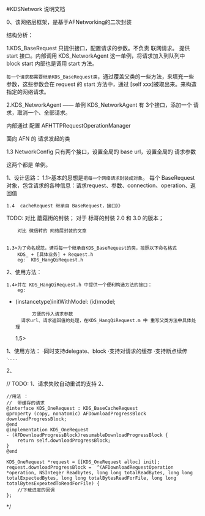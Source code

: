 #KDSNetwork 说明文档

0、该网络层框架，是基于AFNetworking的二次封装

结构分析：

1.KDS_BaseRequest 只提供接口，配置请求的参数。不负责 联网请求。
    提供 start 接口。内部调用 KDS_NetworkAgent 这一单例，将请求加入到队列中
    block start 内部也是调用 start 方法。

`每一个请求都需要继承KDS_BaseRequest类`，通过覆盖父类的一些方法，来填充一些参数，这些参数会在 request 的 start 方法中，通过 [self xxx]被取出来。来构造指定的网络请求。

2.KDS_NetworkAgent —— 单例
KDS_NetworkAgent 有 3个接口，添加一个 请求，取消一个、全部请求。

内部通过 配置 AFHTTPRequestOperationManager 

面向 AFN 的 请求发起的类

1.3  NetworkConfig 只有两个接口，设置全局的 base url，设置全局的 请求参数

这两个都是 单例。



1、设计思路：
    1.1>基本的思想是`把每一个网络请求封装成对象`。
        每个 BaseRequest 对象，包含请求的各种信息：请求request、参数、connection、operation、返回值



    1.4  cacheRequest 继承自 BaseRequest，接口》》


TODO: 对比 蘑菇街的封装； 对于 标哥的封装 2.0 和 3.0 的版本；
    
        对比 微信转的 网络层封装的文章


    1.3>为了命名规范，请将每一个继承自KDS_BaseRequest的类，按照以下命名格式
        KDS_ + [具体业务] + Request.h
        eg:  KDS_HangQiRequest.h

2、使用方法：

    1.4>并在 KDS_HangQiRequest.h 中提供一个便利构造方法的接口：
        eg:
- (instancetype)initWithModel: (id)model;

            方便的传入请求参数
        请求url、请求返回值的处理，在KDS_HangQiRequest.m 中 重写父类方法中具体处理
    1.5>

        


1、使用方法：
    ·同时支持delegate、block
    ·支持对请求的缓存
    ·支持断点续传
    ·……

2、



//  TODO: 
1、请求失败自动重试的支持
2、    


```
//用法 ：
//  带缓存的请求
@interface KDS_OneRequest : KDS_BaseCacheRequest
@property (copy, nonatomic) AFDownloadProgressBlock downloadProgressBlock;
@end
@implementation KDS_OneRequest
- (AFDownloadProgressBlock)resumableDownloadProgressBlock {
    return self.downloadProgressBlock;
}
@end

KDS_OneRequest *request = [[KDS_OneRequest alloc] init];
request.downloadProgressBlock =  ^(AFDownloadRequestOperation *operation, NSInteger Readbytes, long long totalReadBytes, long long totalExpectedBytes, long long totalBytesReadForFile, long long totalBytesExpextedToReadForFile) {
    //下载进度的回调
};
```

*/
